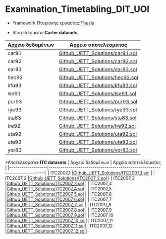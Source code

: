 # Examination_Timetabling_DIT_UOI

* Framework Πτυχιακής εργασίας:[Thesis](./Thesis)

* Αποτελέσματα-**Carter datasets**

|  Αρχείο δεδομένων | Αρχείο αποτελέσματος                                             |
|-------------------|------------------------------------------------------------------|
| car91             |[Github_UETT_Solutions/car91.sol](Github_UETT_solutions/car91.sol)|
| car92             |[Github_UETT_Solutions/car92.sol](Github_UETT_solutions/car91.sol)|
| ear83             |[Github_UETT_Solutions/ear83.sol](Github_UETT_solutions/ear83.sol)|
| hec92             |[Github_UETT_Solutions/hec92.sol](Github_UETT_solutions/hec92.sol)|
| kfu93             |[Github_UETT_Solutions/kfu93.sol](Github_UETT_solutions/kfu93.sol)|
| lse91             |[Github_UETT_Solutions/lse91.sol](Github_UETT_solutions/lse91.sol)|
| pur93             |[Github_UETT_Solutions/pur93.sol](Github_UETT_solutions/pur93.sol)|
| rye93             |[Github_UETT_Solutions/rye93.sol](Github_UETT_solutions/rye93.sol)|
| sta83             |[Github_UETT_Solutions/sta83.sol](Github_UETT_Solutions/sta83.sol)|
| tre92             |[Github_UETT_Solutions/tre92.sol](Github_UETT_Solutions/tre92.sol)|
| uta92             |[Github_UETT_Solutions/uta92.sol](Github_UETT_Solutions/uta92.sol)|
| ute92             |[Github_UETT_Solutions/ute92.sol](Github_UETT_Solutions/ute92.sol)|
| yor83             |[Github_UETT_Solutions/yor83.sol](Github_UETT_Solutions/yor83.sol)|


*Αποτελέσματα-**ITC datasets**
|  Αρχείο δεδομένων | Αρχείο αποτελέσματος                                                       |
|-------------------|----------------------------------------------------------------------------|
| ITC2007_1         |[Github_UETT_Solutions/ITC2007_1.sol](Github_UETT_solutions/ITC2007_1.sol)  |
| ITC2007_2         |[Github_UETT_Solutions/ITC2007_2.sol](Github_UETT_solutions/ITC2007_2.sol)  |
| ITC2007_3         |[Github_UETT_Solutions/ITC2007_3.sol](Github_UETT_solutions/ITC2007_3.sol)  |
| ITC2007_4         |[Github_UETT_Solutions/ITC2007_4.sol](Github_UETT_solutions/ITC2007_4.sol)  |
| ITC2007_5         |[Github_UETT_Solutions/ITC2007_5.sol](Github_UETT_solutions/ITC2007_5.sol)  |
| ITC2007_6         |[Github_UETT_Solutions/ITC2007_6.sol](Github_UETT_solutions/ITC2007_6.sol)  |
| ITC2007_7         |[Github_UETT_Solutions/ITC2007_7.sol](Github_UETT_solutions/ITC2007_7.sol)  |
| ITC2007_8         |[Github_UETT_Solutions/ITC2007_8.sol](Github_UETT_solutions/ITC2007_8.sol)  |
| ITC2007_9         |[Github_UETT_Solutions/ITC2007_9.sol](Github_UETT_solutions/ITC2007_9.sol)  |
| ITC2007_10        |[Github_UETT_Solutions/ITC2007_10.sol](Github_UETT_solutions/ITC2007_10.sol)|
| ITC2007_11        |[Github_UETT_Solutions/ITC2007_11.sol](Github_UETT_solutions/ITC2007_11.sol)|
| ITC2007_12        |[Github_UETT_Solutions/ITC2007_12.sol](Github_UETT_solutions/ITC2007_12.sol)|



